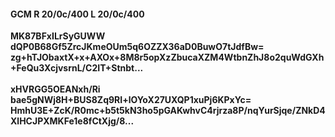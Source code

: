 #### GCM R 20/0c/400 L 20/0c/400
**MK87BFxILrSyGUWW**<br/>**dQP0B68Gf5ZrcJKmeOUm5q6OZZX36aD0BuwO7tJdfBw=**<br/>**zg+hTJObaxtX+x+AXOx+8M8r5opXzZbucaXZM4WtbnZhJ8o2quWdGXh+FeQu3XcjvsrnL/C2IT+Stnbt...**<br/><br/>
**xHVRGG5OEANxh/Ri**<br/>**bae5gNWj8H+BUS8Zq9RI+lOYoX27UXQP1xuPj6KPxYc=**<br/>**HmhU3E+ZcK/R0mc+b5t5kN3ho5pGAKwhvC4rjrza8P/nqYurSjqe/ZNkD4XlHCJPXMKFe1e8fCtXjg/8...**